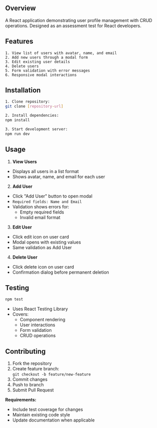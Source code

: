 ## Overview
A React application demonstrating user profile management with CRUD operations. Designed as an assessment test for React developers.

## Features
```
1. View list of users with avatar, name, and email
2. Add new users through a modal form
3. Edit existing user details
4. Delete users
5. Form validation with error messages
6. Responsive modal interactions
```

## Installation
```bash
1. Clone repository:
git clone [repository-url]

2. Install dependencies:
npm install

3. Start development server:
npm run dev
```

## Usage
1. **View Users**  
- Displays all users in a list format  
- Shows avatar, name, and email for each user  

2. **Add User**  
- Click "Add User" button to open modal  
- ```Required fields: Name and Email```  
- Validation shows errors for:  
  - Empty required fields  
  - Invalid email format  

3. **Edit User**  
- Click edit icon on user card  
- Modal opens with existing values  
- Same validation as Add User  

4. **Delete User**  
- Click delete icon on user card  
- Confirmation dialog before permanent deletion  

## Testing
```bash
npm test
```
- Uses React Testing Library  
- Covers:  
  - Component rendering  
  - User interactions  
  - Form validation  
  - CRUD operations  

## Contributing
1. Fork the repository  
2. Create feature branch:  
```git checkout -b feature/new-feature```  
3. Commit changes  
4. Push to branch  
5. Submit Pull Request  

**Requirements:**  
- Include test coverage for changes  
- Maintain existing code style  
- Update documentation when applicable 
